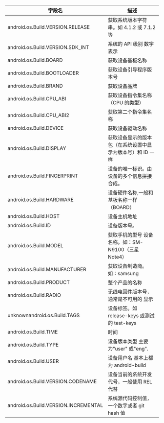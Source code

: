 | 字段名                               | 描述                                                       |
| ------------------------------------ | ---------------------------------------------------------- |
| android.os.Build.VERSION.RELEASE     | 获取系统版本字符串。如 4.1.2 或 7.1.2 等                   |
| android.os.Build.VERSION.SDK_INT     | 系统的 API 级别 数字表示                                   |
| android.os.Build.BOARD               | 获取设备基板名称                                           |
| android.os.Build.BOOTLOADER          | 获取设备引导程序版本号                                     |
| android.os.Build.BRAND               | 获取设备品牌                                               |
| android.os.Build.CPU_ABI             | 获取设备指令集名称（CPU 的类型）                           |
| android.os.Build.CPU_ABI2            | 获取第二个指令集名称                                       |
| android.os.Build.DEVICE              | 获取设备驱动名称                                           |
| android.os.Build.DISPLAY             | 获取设备显示的版本包（在系统设置中显示为版本号）和 ID 一样 |
| android.os.Build.FINGERPRINT         | 设备的唯一标识。由设备的多个信息拼接合成。                 |
| android.os.Build.HARDWARE            | 设备硬件名称,一般和基板名称一样（BOARD）                   |
| android.os.Build.HOST                | 设备主机地址                                               |
| android.os.Build.ID                  | 设备版本号。                                               |
| android.os.Build.MODEL               | 获取手机的型号 设备名称。如：SM-N9100（三星 Note4）        |
| android.os.Build.MANUFACTURER        | 获取设备制造商。如：samsung                                |
| android.os.Build.PRODUCT             | 整个产品的名称                                             |
| android.os.Build.RADIO               | 无线电固件版本号，通常是不可用的 显示                      |
| unknownandroid.os.Build.TAGS         | 设备标签。如 release-keys 或测试的 test-keys               |
| android.os.Build.TIME                | 时间                                                       |
| android.os.Build.TYPE                | 设备版本类型 主要为"user" 或"eng".                         |
| android.os.Build.USER                | 设备用户名 基本上都为 android-build                        |
| android.os.Build.VERSION.CODENAME    | 设备当前的系统开发代号，一般使用 REL 代替                  |
| android.os.Build.VERSION.INCREMENTAL | 系统源代码控制值，一个数字或者 git hash 值                 |
